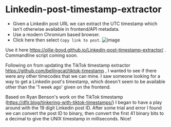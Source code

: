 # Linkedin-post-timestamp-extractor
* Given a Linkedin post URL we can extract the UTC timestamp which isn't otherwise available in frontend/API metadata. 
* Use a modern Chromium based browser.
* Click here then select `Copy link to post`.
![image](https://user-images.githubusercontent.com/50486871/143889889-1187c8b9-ad87-485f-9eaf-6f89df2d207c.png)

Use it here https://ollie-boyd.github.io/Linkedin-post-timestamp-extractor/ . Commandline script coming soon.

Following on from updating the TikTok timestamp extractor https://github.com/bellingcat/tiktok-timestamp , I wanted to see if there were any other timecodes that we can mine.
I saw someone looking for a way to get a Linkedin post's timestamp, which doesn't seem to be available other than the '1 week ago' given on the frontend.

Based on Ryan Benson's work on the TikTok timestamp (https://dfir.blog/tinkering-with-tiktok-timestamps/) I began to have a play around with the 19 digit Linkedin post ID. After some trial and error I found we can convert the post ID to binary, then convert the first 41 binary bits to a decimal to give the UNIX timestamp in milliseconds. Nice!



